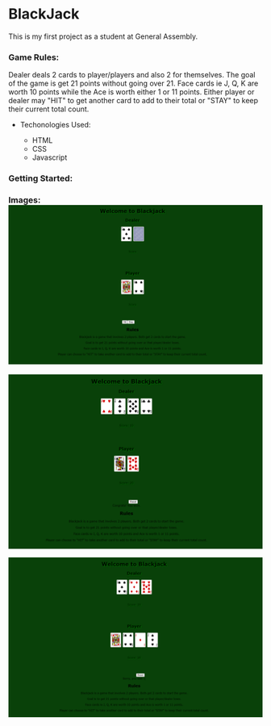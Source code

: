 # BlackJack

This is my first project as a student at General Assembly.

### Game Rules:

Dealer deals 2 cards to player/players and also 2 for themselves. The goal of the game is get 21 points without going over 21. Face cards ie J, Q, K are worth 10 points while the Ace is worth either 1 or 11 points. Either player or dealer may "HIT" to get another card to add to their total or "STAY" to keep their current total count. 

* Techonologies Used:

  * HTML
  * CSS
  * Javascript

### Getting Started:

### Images: ![Game Start](ScreenShots/Capture.PNG)

![winner](ScreenShots/Capture2.PNG)

![loser](ScreenShots/Capture1.PNG)

